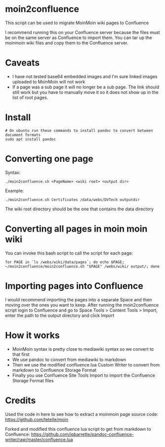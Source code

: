 # moin2confluence

This script can be used to migrate MoinMoin wiki pages to Confluence

I recommend running this on your Confluence server because the files must be on the same server as Confluence to import them.
You can tar up the moinmoin wiki files and copy them to the Confluence server.

# Caveats
 * I have not tested base64 embedded images and I'm sure linked images uploaded to MoinMoin will not work
 * If a page was a sub page it will no longer be a sub page. The link should still work but you have to manually move it so it does not show up in the list of root pages.

# Install

    # On ubuntu run these commands to install pandoc to convert between document formats
    sudo apt install pandoc

# Converting one page

Syntax: 

    ./moin2confluence.sh <PageName> <wiki root> <output dir>

Example: 

    ./moin2confluence.sh Certificates /data/webs/DVTech outputdir

The wiki root directory should be the one that contains the data directory

# Converting all pages in moin moin wiki

You can invoke this bash script to call the script for each page:

    for PAGE in `ls /webs/wiki/data/pages`; do echo $PAGE; ~/moin2confluence/moin2confluence.sh "$PAGE" /webs/wiki/ output/; done

# Importing pages into Confluence
I would recommend importing the pages into a separate Space and then moving over the ones you want to keep. After running the moin2confluence script login to Confluence and go to Space Tools > Content Tools > Import, enter the path to the output directory and click Import

# How it works
 * MoinMoin syntax is pretty close to mediawiki syntax so we convert to that first
 * We use pandoc to convert from mediawiki to markdown
 * Then we use the modified confluence.lua Custom Writer to convert from markdown to Confluence Storage Format
 * Finally you use Confluence Site Tools Import to import the Confluence Storage Format files

# Credits

Used the code in here to see how to extract a moinmoin page source code: https://github.com/tetelle/moin

Forked and modified this confluence lua script to get from markdown to Confluence: https://github.com/jpbarrette/pandoc-confluence-writer/raw/master/confluence.lua

